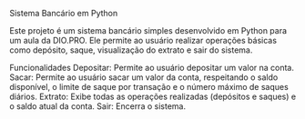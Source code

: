 Sistema Bancário em Python

Este projeto é um sistema bancário simples desenvolvido em Python para um aula da DIO.PRO. Ele permite ao usuário realizar operações básicas como depósito, saque, visualização do extrato e sair do sistema.

Funcionalidades
Depositar: Permite ao usuário depositar um valor na conta.
Sacar: Permite ao usuário sacar um valor da conta, respeitando o saldo disponível, o limite de saque por transação e o número máximo de saques diários.
Extrato: Exibe todas as operações realizadas (depósitos e saques) e o saldo atual da conta.
Sair: Encerra o sistema.